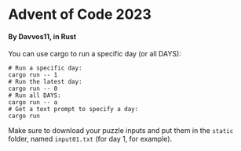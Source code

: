 # Advent of Code 2023
#### By Davvos11, in Rust

You can use cargo to run a specific day (or all DAYS):

```shell
# Run a specific day:
cargo run -- 1
# Run the latest day:
cargo run -- 0
# Run all DAYS:
cargo run -- a
# Get a text prompt to specify a day:
cargo run 
```

Make sure to download your puzzle inputs and put them in the `static` folder, named `input01.txt` (for day 1, for example).